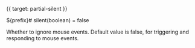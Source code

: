 
{{ target: partial-silent }}

${prefix}# silent(boolean) = false

Whether to ignore mouse events. Default value is false, for triggering and responding to mouse events.

